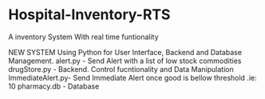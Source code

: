 # Hospital-Inventory-RTS
A inventory System With real time funtionality

NEW SYSTEM
Using Python for User Interface, Backend and Database Management.
alert.py - Send Alert with a list of low stock commodities
drugStore.py - Backend. Control fucntionality and Data Manipulation
ImmediateAlert.py- Send Immediate Alert once good is bellow threshold .ie: 10
pharmacy.db - Database
